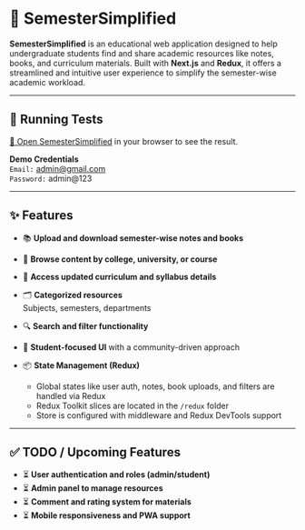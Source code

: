 # 📘 SemesterSimplified

**SemesterSimplified** is an educational web application designed to help undergraduate students find and share academic resources like notes, books, and curriculum materials. Built with **Next.js** and **Redux**, it offers a streamlined and intuitive user experience to simplify the semester-wise academic workload.

---

## 🚀 Running Tests

[🔗 Open SemesterSimplified](http://semestersimplified.vercel.app) in your browser to see the result.

**Demo Credentials**  
`Email:` admin@gmail.com  
`Password:` admin@123

---

## ✨ Features

- 📚 **Upload and download semester-wise notes and books**

- 🏫 **Browse content by college, university, or course**

- 🧾 **Access updated curriculum and syllabus details**

- 🗂️ **Categorized resources**  
  Subjects, semesters, departments

- 🔍 **Search and filter functionality**

- 👥 **Student-focused UI** with a community-driven approach

- 📦 **State Management (Redux)**  
  - Global states like user auth, notes, book uploads, and filters are handled via Redux  
  - Redux Toolkit slices are located in the `/redux` folder  
  - Store is configured with middleware and Redux DevTools support

---

## ✅ TODO / Upcoming Features

- ⏳ **User authentication and roles (admin/student)**  
- ⏳ **Admin panel to manage resources**  
- ⏳ **Comment and rating system for materials**  
- ⏳ **Mobile responsiveness and PWA support**
